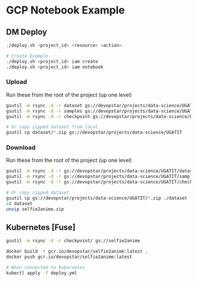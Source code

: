 # GCP Notebook Example

## DM Deploy

```bash
./deploy.sh <project_id> <resource> <action>

# Create Example
./deploy.sh <project_id> iam create
./deploy.sh <project_id> iam notebook
```

### Upload

Run these from the root of the project (up one level)

```bash
gsutil -m rsync -d -r dataset gs://devopstar/projects/data-science/UGATIT/dataset
gsutil -m rsync -d -r samples gs://devopstar/projects/data-science/UGATIT/samples
gsutil -m rsync -d -r checkpoint gs://devopstar/projects/data-science/UGATIT/checkpoint

# Or copy zipped dataset from local
gsutil cp dataset/*.zip gs://devopstar/projects/data-science/UGATIT
```

### Download

Run these from the root of the project (up one level)

```bash
gsutil -m rsync -d -r gs://devopstar/projects/data-science/UGATIT/dataset ./dataset
gsutil -m rsync -d -r gs://devopstar/projects/data-science/UGATIT/samples ./samples
gsutil -m rsync -d -r gs://devopstar/projects/data-science/UGATIT/checkpoint ./checkpoint

# Or copy zipped dataset
gsutil cp gs://devopstar/projects/data-science/UGATIT/*.zip ./dataset
cd dataset
unzip selfie2anime.zip
```

## Kubernetes [Fuse]

```bash
gsutil -m rsync -d -r checkpoint/ gs://selfie2anime

docker build -t gcr.io/devopstar/selfie2anime:latest .
docker push gcr.io/devopstar/selfie2anime:latest

# When connected to Kubernetes
kubectl apply -f deploy.yml
```
